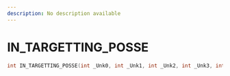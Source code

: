 ```yaml
---
description: No description available 
---
```


# IN_TARGETTING_POSSE

```cpp
int IN_TARGETTING_POSSE(int _Unk0, int _Unk1, int _Unk2, int _Unk3, int _Unk4, int _Unk5, int _Unk6, int _Unk7, int _Unk8);
```